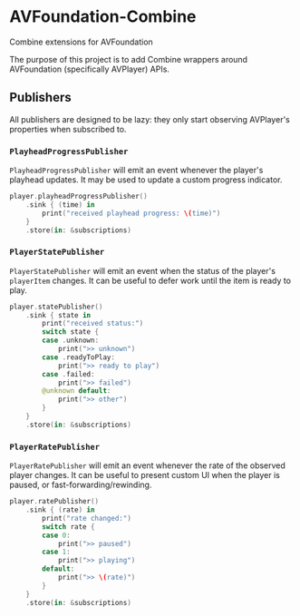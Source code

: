# AVFoundation-Combine
Combine extensions for AVFoundation

The purpose of this project is to add Combine wrappers around AVFoundation (specifically AVPlayer) APIs.

## Publishers
All publishers are designed to be lazy: they only start observing AVPlayer's properties when subscribed to.

### `PlayheadProgressPublisher`
`PlayheadProgressPublisher` will emit an event whenever the player's playhead updates. It may be used to update a custom progress indicator.
```swift
player.playheadProgressPublisher()
    .sink { (time) in
        print("received playhead progress: \(time)")
    }
    .store(in: &subscriptions)
```

### `PlayerStatePublisher`
`PlayerStatePublisher` will emit an event when the status of the player's `playerItem` changes. It can be useful to defer work until the item is ready to play.
```swift
player.statePublisher()
    .sink { state in
        print("received status:")
        switch state {
        case .unknown:
            print(">> unknown")
        case .readyToPlay:
            print(">> ready to play")
        case .failed:
            print(">> failed")
        @unknown default:
            print(">> other")
        }
    }
    .store(in: &subscriptions)
```

### `PlayerRatePublisher`
`PlayerRatePublisher` will emit an event whenever the rate of the observed player changes. It can be useful to present custom UI when the player is paused, or fast-forwarding/rewinding.
```swift
player.ratePublisher()
    .sink { (rate) in
        print("rate changed:")
        switch rate {
        case 0:
            print(">> paused")
        case 1:
            print(">> playing")
        default:
            print(">> \(rate)")
        }
    }
    .store(in: &subscriptions)
```
